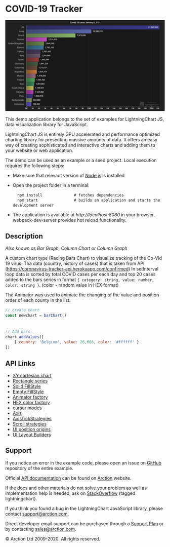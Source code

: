 # COVID-19 Tracker

![COVID-19 Tracker](racingBars.png)

This demo application belongs to the set of examples for LightningChart JS, data visualization library for JavaScript.

LightningChart JS is entirely GPU accelerated and performance optimized charting library for presenting massive amounts of data. It offers an easy way of creating sophisticated and interactive charts and adding them to your website or web application.

The demo can be used as an example or a seed project. Local execution requires the following steps:

- Make sure that relevant version of [Node.js](https://nodejs.org/en/download/) is installed
- Open the project folder in a terminal:

        npm install              # fetches dependencies
        npm start                # builds an application and starts the development server

- The application is available at *http://localhost:8080* in your browser, webpack-dev-server provides hot reload functionality.


## Description

*Also known as Bar Graph, Column Chart or Column Graph*

A custom chart type (Racing Bars Chart) to visualize tracking of the Co-Vid 19 virus.
Tha data (country, history of cases) that is taken from API (https://coronavirus-tracker-api.herokuapp.com/confirmed) 
In setInterval loop data is sorted by total COVID cases per each day and top 20 cases added to 
the bars series in format `{ category: string, value: number, color: string }`. (color - random value in HEX format)

The Animator was used to animate the changing of the value and position order of each county in the list. 

```javascript
// create chart
const newchart = barChart()


// Add bars.
chart.addValues([
    { country: 'Belgium', value: 26,666, color: '#ffffff' }
])
```


## API Links

* [XY cartesian chart]
* [Rectangle series]
* [Solid FillStyle]
* [Empty FillStyle]
* [Animator factory]
* [HEX color factory]
* [cursor modes]
* [Axis]
* [AxisTickStrategies]
* [Scroll strategies]
* [UI position origins]
* [UI Layout Builders]


## Support

If you notice an error in the example code, please open an issue on [GitHub][0] repository of the entire example.

Official [API documentation][1] can be found on [Arction][2] website.

If the docs and other materials do not solve your problem as well as implementation help is needed, ask on [StackOverflow][3] (tagged lightningchart).

If you think you found a bug in the LightningChart JavaScript library, please contact support@arction.com.

Direct developer email support can be purchased through a [Support Plan][4] or by contacting sales@arction.com.

[0]: https://github.com/Arction/
[1]: https://www.arction.com/lightningchart-js-api-documentation/
[2]: https://www.arction.com
[3]: https://stackoverflow.com/questions/tagged/lightningchart
[4]: https://www.arction.com/support-services/

© Arction Ltd 2009-2020. All rights reserved.


[XY cartesian chart]: https://www.arction.com/lightningchart-js-api-documentation/v2.2.0/classes/chartxy.html
[Rectangle series]: https://www.arction.com/lightningchart-js-api-documentation/v2.2.0/classes/rectangleseries.html
[Solid FillStyle]: https://www.arction.com/lightningchart-js-api-documentation/v2.2.0/classes/solidfill.html
[Empty FillStyle]: https://www.arction.com/lightningchart-js-api-documentation/v2.2.0/globals.html#emptyfill
[Animator factory]: https://www.arction.com/lightningchart-js-api-documentation/v2.2.0/globals.html#animator
[HEX color factory]: https://www.arction.com/lightningchart-js-api-documentation/v2.2.0/globals.html#colorhex
[cursor modes]: https://www.arction.com/lightningchart-js-api-documentation/v2.2.0/enums/autocursormodes.html
[Axis]: https://www.arction.com/lightningchart-js-api-documentation/v2.2.0/classes/axis.html
[AxisTickStrategies]: https://www.arction.com/lightningchart-js-api-documentation/v2.2.0/globals.html#axistickstrategies
[Scroll strategies]: https://www.arction.com/lightningchart-js-api-documentation/v2.2.0/globals.html#axisscrollstrategies
[UI position origins]: https://www.arction.com/lightningchart-js-api-documentation/v2.2.0/globals.html#uiorigins
[UI Layout Builders]: https://www.arction.com/lightningchart-js-api-documentation/v2.2.0/globals.html#uilayoutbuilders


